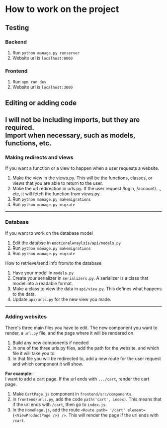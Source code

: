 # How to work on the project
## Testing
### Backend
1. Run `python manage.py runserver`
1. Website url is `localhost:8000`
### Frontend
1. Run `npm run dev`
1. Website url is `localhost:3000`

## Editing or adding code
**I will not be including imports, but they are required.**<br>
**Import when necessary, such as models, functions, etc.**
--
### Making redirects and views
If you want a function or a view to happen when a user requests a website.
1. Make the view in the views.py. This will be the functions, classes, or views that you are able to return to the user.
1. Make the url redirection in urls.py. If the user request /login, /account/..., etc, it will fetch the function from views.py.
1. Run `python manage.py makemigrations`
1. Run `python manage.py migrate`
---
### Database
If you want to work on the database model
1. Edit the databse in `emotionalAnaylsis/api/models.py`
1. Run `python manage.py makemigrations`
1. Run `python manage.py migrate`

How to retrieve/send info from/to the database
1. Have your model in `models.py`
1. Create your serializer in `serializers.py`. A serializer is a class that model into a readable format.
1. Make a class to view the data in `api/view.py`. This defines what happens to the data.
1. Update `api/urls.py` for the new view you made.


---
### Adding websites
There's three main files you have to edit. The new component you want to render, a `url.py` file, and the page where it will be rendered on.
1. Build any new components if needed
1. In one of the three urls.py files, add the path for the website, and which file it will take you to.
1. In that file you will be redirected to, add a new route for the user request and which component it will show.

**For example:** <br>
I want to add a cart page. If the url ends with `.../cart`, render the cart page.<br>
1. Make `CartPage.js` component in `frontend/src/components`. 
1. In `frontend/urls.py`, add the code `path('cart', index)`. This means that if the url ends with `/cart`, then go to `index.js`.
1. In the `HomePage.js`, add the route `<Route path= '/cart' element={<ViewProductPage />} />`. This will render the page if the url ends with `/cart`.